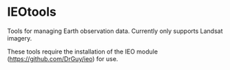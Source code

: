 # IEOtools
Tools for managing Earth observation data. Currently only supports Landsat imagery.

These tools require the installation of the IEO module (https://github.com/DrGuy/ieo) for use.
